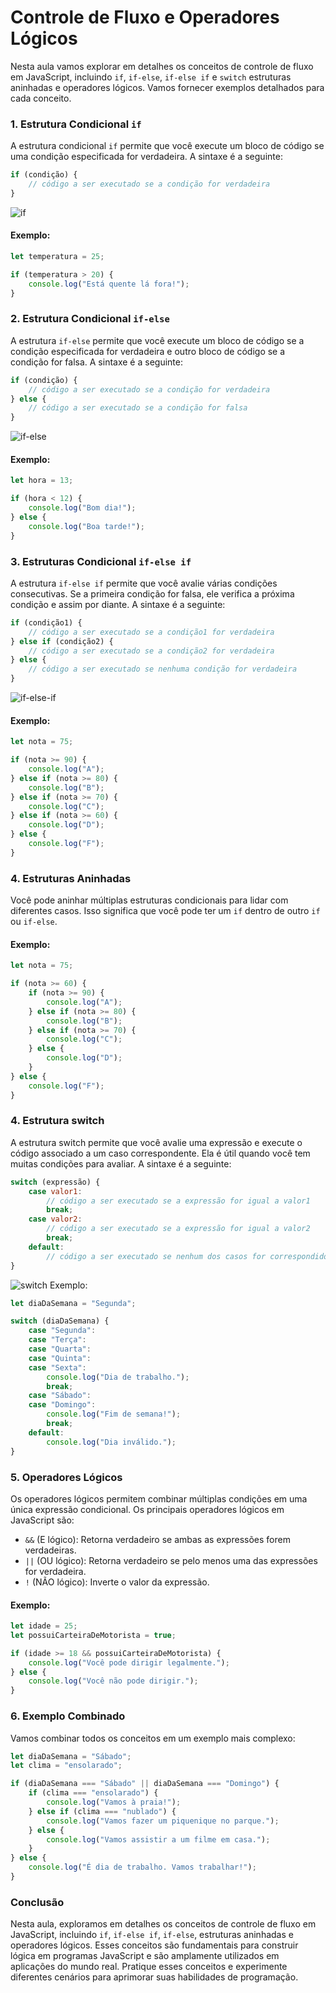 # Controle de Fluxo e Operadores Lógicos

Nesta aula vamos explorar em detalhes os conceitos de controle de fluxo em JavaScript, incluindo `if`, `if-else`, `if-else if` e `switch` estruturas aninhadas e operadores lógicos. Vamos fornecer exemplos detalhados para cada conceito.

### 1. Estrutura Condicional `if`

A estrutura condicional `if` permite que você execute um bloco de código se uma condição especificada for verdadeira. A sintaxe é a seguinte:

```javascript
if (condição) {
    // código a ser executado se a condição for verdadeira
}
```

![if](https://www.alphacodingskills.com/cs/img/cs-if.png)

#### Exemplo:

```javascript
let temperatura = 25;

if (temperatura > 20) {
    console.log("Está quente lá fora!");
}
```

### 2. Estrutura Condicional `if-else`

A estrutura `if-else` permite que você execute um bloco de código se a condição especificada for verdadeira e outro bloco de código se a condição for falsa. A sintaxe é a seguinte:

```javascript
if (condição) {
    // código a ser executado se a condição for verdadeira
} else {
    // código a ser executado se a condição for falsa
}
```
![if-else](https://www.alphacodingskills.com/cs/img/cs-if-else.png)

#### Exemplo:

```javascript
let hora = 13;

if (hora < 12) {
    console.log("Bom dia!");
} else {
    console.log("Boa tarde!");
}
```

### 3. Estruturas Condicional `if-else if`

A estrutura `if-else if` permite que você avalie várias condições consecutivas. Se a primeira condição for falsa, ele verifica a próxima condição e assim por diante. A sintaxe é a seguinte:

```javascript
if (condição1) {
    // código a ser executado se a condição1 for verdadeira
} else if (condição2) {
    // código a ser executado se a condição2 for verdadeira
} else {
    // código a ser executado se nenhuma condição for verdadeira
}
```
![if-else-if](https://www.alphacodingskills.com/cs/img/cs-if-elseif-else.png)
#### Exemplo:

```javascript
let nota = 75;

if (nota >= 90) {
    console.log("A");
} else if (nota >= 80) {
    console.log("B");
} else if (nota >= 70) {
    console.log("C");
} else if (nota >= 60) {
    console.log("D");
} else {
    console.log("F");
}
```

### 4. Estruturas Aninhadas

Você pode aninhar múltiplas estruturas condicionais para lidar com diferentes casos. Isso significa que você pode ter um `if` dentro de outro `if` ou `if-else`.

#### Exemplo:

```javascript
let nota = 75;

if (nota >= 60) {
    if (nota >= 90) {
        console.log("A");
    } else if (nota >= 80) {
        console.log("B");
    } else if (nota >= 70) {
        console.log("C");
    } else {
        console.log("D");
    }
} else {
    console.log("F");
}
```

### 4. Estrutura switch
A estrutura switch permite que você avalie uma expressão e execute o código associado a um caso correspondente. Ela é útil quando você tem muitas condições para avaliar. A sintaxe é a seguinte:

```javascript
switch (expressão) {
    case valor1:
        // código a ser executado se a expressão for igual a valor1
        break;
    case valor2:
        // código a ser executado se a expressão for igual a valor2
        break;
    default:
        // código a ser executado se nenhum dos casos for correspondido
}
```
![switch](https://www.alphacodingskills.com/cs/img/cs-switch.png)
Exemplo:

```javascript
let diaDaSemana = "Segunda";

switch (diaDaSemana) {
    case "Segunda":
    case "Terça":
    case "Quarta":
    case "Quinta":
    case "Sexta":
        console.log("Dia de trabalho.");
        break;
    case "Sábado":
    case "Domingo":
        console.log("Fim de semana!");
        break;
    default:
        console.log("Dia inválido.");
}
```

### 5. Operadores Lógicos

Os operadores lógicos permitem combinar múltiplas condições em uma única expressão condicional. Os principais operadores lógicos em JavaScript são:

- `&&` (E lógico): Retorna verdadeiro se ambas as expressões forem verdadeiras.
- `||` (OU lógico): Retorna verdadeiro se pelo menos uma das expressões for verdadeira.
- `!` (NÃO lógico): Inverte o valor da expressão.

#### Exemplo:

```javascript
let idade = 25;
let possuiCarteiraDeMotorista = true;

if (idade >= 18 && possuiCarteiraDeMotorista) {
    console.log("Você pode dirigir legalmente.");
} else {
    console.log("Você não pode dirigir.");
}
```

### 6. Exemplo Combinado

Vamos combinar todos os conceitos em um exemplo mais complexo:

```javascript
let diaDaSemana = "Sábado";
let clima = "ensolarado";

if (diaDaSemana === "Sábado" || diaDaSemana === "Domingo") {
    if (clima === "ensolarado") {
        console.log("Vamos à praia!");
    } else if (clima === "nublado") {
        console.log("Vamos fazer um piquenique no parque.");
    } else {
        console.log("Vamos assistir a um filme em casa.");
    }
} else {
    console.log("É dia de trabalho. Vamos trabalhar!");
}
```

### Conclusão

Nesta aula, exploramos em detalhes os conceitos de controle de fluxo em JavaScript, incluindo `if`, `if-else if`, `if-else`, estruturas aninhadas e operadores lógicos. Esses conceitos são fundamentais para construir lógica em programas JavaScript e são amplamente utilizados em aplicações do mundo real. Pratique esses conceitos e experimente diferentes cenários para aprimorar suas habilidades de programação.
